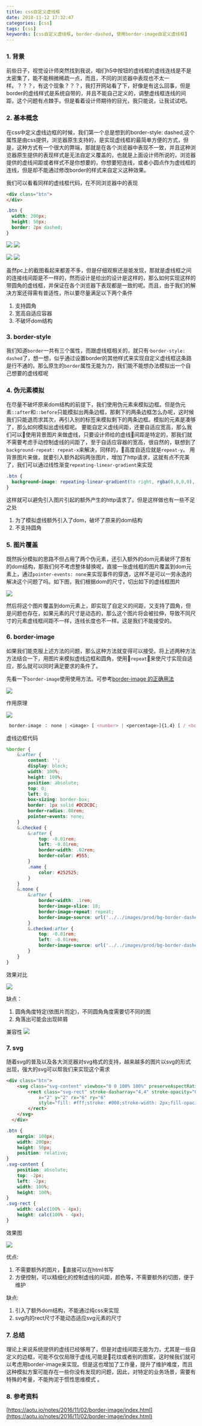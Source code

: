 ```yaml
---
title: css自定义虚线框
date: 2018-11-12 17:32:47
categories: [css]
tags: [css]
keywords: [css自定义虚线框, border-dashed, 使用border-image自定义虚线框]
---
```


### 1. 背景
前些日子，视觉设计师突然找到我说，咱们h5中按钮的虚线框的虚线连线是不是太密集了，能不能稍微稀疏一点，而且，不同的浏览器中表现也不太一样。？？？，有这个现象？？？，我打开网站看了下，好像是有这么回事，但是border的虚线样式是系统自带的，并且不能自己定义的，调整虚线框连线的间距，这个问题有点棘手。但是看着设计师期待的目光，我只能说，让我试试吧。

<!-- more -->

### 2. 基本概念
在css中定义虚线边框的时候，我们第一个总是想到的border-style: dashed,这个属性是由css提供，浏览器原生支持的，是实现虚线框的最简单方便的方式，但是，这种方式有一个很大的弊端，那就是在各个浏览器中表现不一致，并且这种浏览器原生提供的表现样式是无法自定义覆盖的，也就是上面设计师所说的，浏览器提供的虚线间距或者样式不是你想要的，你想要短连线，或者小圆点作为虚线框的连线，但是却不能通过修改border的样式来自定义这种效果。

我们可以看看同样的虚线框代码，在不同浏览器中的表现

```html
<div class="btn">
</div>
```

```scss
.btn {
  width: 200px;
  height: 50px;
  border: 2px dashed;
}
```
![](custom-dashed-border-in-css/dashed-border-chrome.png) ![](custom-dashed-border-in-css/dashed-border-safari.png) 

![](custom-dashed-border-in-css/dashed-border-firefox.png) ![](custom-dashed-border-in-css/dashed-border-IE12.png)

虽然pc上的截图看起来都差不多，但是仔细观察还是能发现，那就是虚线框之间的连接线间距是不一样的，然而设计是给出的设计是这样的，那么如何实现这样的带圆角的虚线框，并保证在各个浏览器下表现都是一致的呢。而且，由于我们的解决方案还得需有普适性，所以要尽量满足以下两个条件
  1. 支持圆角
  2. 宽高自适应容器
  3. 不破坏dom结构

### 3. border-style
我们知道`border`一共有三个属性，而跟虚线框相关的，就只有·`border-style: dashed`了，想一想，似乎通过设置border的其他样式来实现自定义虚线框这条路是行不通的。那么原生的`border`属性无能为力，我们能不能想办法模拟出一个自己想要的虚线框呢

### 4. 伪元素模拟
在尽量不破坏原来dom结构的前提下，我们使用伪元素来模拟边框。但是伪元素`::after`和`::before`只能模拟出两条边框，那剩下的两条边框怎么办呢，这时候我们只能退而求其次，再引入别的标签来模拟剩下的两条边框。模拟的元素是凑够了，那么如何模拟出虚线框呢。
要能自定义虚线间距，还要自适应宽高，那么我们可以使用背景图片来做虚线，只要设计师给的虚线间距是特定的，那我们就不需要考虑手动控制虚线的间距了，至于自适应容器的宽高，很自然的，联想到了`background-repeat: repeat-x`来解决，同样的，高度自适应就是`repeat-y`。
用背景图片来做，就要引入额外起码两张图片，增加了http请求，这就有点不完美了，我们可以通过线性渐变`repeating-linear-gradient`来实现

```css
.btn {
  background-image: repeating-linear-gradient(to right, rgba(0,0,0,0), rgba(0,0,0,0) 5px,black 5px, black 10px,rgba(0,0,0,0) 10px);
}

```
这样就可以避免引入图片引起的额外产生的http请求了。但是这样做也有一些不足之处
  1. 为了模拟虚线额外引入了dom，破坏了原来的dom结构
  2. 不支持圆角

### 5. 图片覆盖
既然拆分模拟的思路不但占用了两个伪元素，还引入额外的dom元素破坏了原有的dom结构，那我们何不考虑整体替换呢，直接一张虚线框的图片覆盖到dom元素上，通过`pointer-events: none`来实现事件的穿透，这样不是可以一劳永逸的解决这个问题了吗。如下图，我们根据dom的尺寸，切出如下的虚线框图片

![](custom-dashed-border-in-css/dashed-border.png)

然后将这个图片覆盖到dom元素上，即实现了自定义的间距，又支持了圆角，但是问题也存在，如果元素的尺寸是动态的，那么这个图片将会被拉伸，导致不同尺寸的元素虚线框间距不一样，连线长度也不一样。这是我们不能接受的。

### 6. border-image
如果我们能克服上述方法的问题，那么这种方法就变得可以接受。将上述两种方法方法结合一下，用图片来模拟虚线边框和圆角，使用`repeat`来使尺寸实现自适应，那么就可以同时满足要求的条件了。

先看一下`border-image`使用使用方法。可参考[border-image 的正确用法](https://aotu.io/notes/2016/11/02/border-image/index.html)

![](custom-dashed-border-in-css/border-image.gif)

作用原理

![](custom-dashed-border-in-css/border-image-width.gif)

```css
 border-image ： none | <image> [ <number> | <percentage>]{1,4} [ / <border-width>{1,4} ]? [ stretch | repeat | round ]{0,2}
```
虚线边框代码

```scss
%border {
    &:after {
        content: '';
        display: block;
        width: 100%;
        height: 100%;
        position: absolute;
        top: 0;
        left: 0;
        box-sizing: border-box;
        border: 1px solid #DCDCDC;
        border-radius:.08rem;
        pointer-events: none;
    }
    &.checked {
        &:after {
            top: -0.01rem;
            left: -0.01rem;
            border-width: .02rem;
            border-color: #555;
        }
        .name {
            color: #252525;
        }
    }
    &.none {
        &:after {
            border-width: .1rem;
            border-image-slice: 18;
            border-image-repeat: repeat;
            border-image-source: url('../../images/prod/bg-border-dashed@2x.png');
        }
        &.checked:after {
            top: -0.01rem;
            left: -0.01rem;
            border-image-source: url('../../images/prod/bg-border-dashed-checked@2x.png');
        }
    }
}
```

效果对比

![](custom-dashed-border-in-css/dashed-border-compare.png)

缺点：
1. 圆角角度特定(依图片而定)，不同圆角角度需要切不同的图
2. 角落出可能会出现碎屑

兼容性
![](custom-dashed-border-in-css/border-image-support.png)

### 7. svg
随着svg的普及以及各大浏览器对svg格式的支持，越来越多的图片以svg的形式出现，强大的svg可以帮我们来实现这个需求

```html
<div class="btn">
  	<svg class="svg-content" viewbox="0 0 100% 100%" preserveAspectRatio="none">
  		<rect class="svg-rect" stroke-dasharray="4,4" stroke-opacity="0.9"
  			x="2" y="2" rx="6" ry="6"
  			style="fill: #fff;stroke: #000;stroke-width: 2px;fill-opacity: 0.1;">
  		</rect>
  	</svg>
  </div>
```
```css
.btn {
	margin: 100px;
	width: 200px;
	height: 50px;
	position: relative;
}
.svg-content {
	position: absolute;
	top: -2px;
	left: -2px;
	width: 100%;
    height: 100%;
}
.svg-rect {
	width: calc(100% - 4px);
	height: calc(100% - 4px);
}
```
效果图

![](custom-dashed-border-in-css/svg-dashed-border.png)

优点:
1. 不需要额外的图片，直接可以在html书写
2. 方便控制，可以精细化的控制虚线的间距，颜色等，不需要额外的切图，便于维护

缺点:
1. 引入了额外dom结构，不能通过纯css来实现
2. svg内的rect尺寸不能动态适应svg元素的尺寸


### 7. 总结
理论上来说系统提供的虚线已经够用了，但是对虚线间距无能为力，尤其是一些自定义的边框，可能不仅仅局限于虚线,可能是花纹或者别的图案，这时候我们就可以考虑用border-image来实现。但是这也增加了工作量，提升了维护难度，而且这种模拟方案可能存在一些你没有发现的问题，因此，对特定的业务场景，需要有特殊的考量，不能拘泥于惯性思维模式 。

### 8. 参考资料
[https://aotu.io/notes/2016/11/02/border-image/index.html](https://aotu.io/notes/2016/11/02/border-image/index.html)